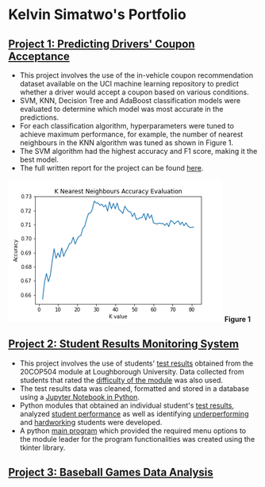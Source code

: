 # Kelvin Simatwo's Portfolio 

## [Project 1: Predicting Drivers' Coupon Acceptance](https://github.com/kelvinsima2/coupon_predictor/blob/main/Coursework1.ipynb)

- This project involves the use of the in-vehicle coupon recommendation dataset available on the UCI machine learning repository to predict whether a driver would accept a coupon based on various conditions.
- SVM, KNN, Decision Tree and AdaBoost classification models were evaluated to determine which model was most accurate in the predictions.
- For each classification algorithm, hyperparameters were tuned to achieve maximum performance, for example, the number of nearest neighbours in the KNN algorithm was tuned as shown in Figure 1.
- The SVM algorithm had the highest accuracy and F1 score, making it the best model.
- The full written report for the project can be found [here](https://github.com/kelvinsima2/coupon_predictor/blob/main/report_F134712.pdf).

![Figure 1](https://github.com/kelvinsima2/coupon_predictor/blob/main/KNN_Accuracy.png?raw=true)
<b>Figure 1</b>

## [Project 2: Student Results Monitoring System](https://github.com/kelvinsima2/Student-Results)
- This project involves the use of students' [test results](https://github.com/kelvinsima2/Student-Results/blob/main/TestResultCSV%20files.zip) obtained from the 20COP504 module at Loughborough University. Data collected from students that rated the [difficulty of the module](https://github.com/kelvinsima2/Student-Results/blob/main/StudentRate.csv) was also used.
- The test results data was cleaned, formatted and stored in a database using a [Jupyter Notebook in Python](https://github.com/kelvinsima2/Student-Results/blob/main/CW1.ipynb).
- Python modules that obtained an individual student's [test results](https://github.com/kelvinsima2/Student-Results/blob/main/testResults.py), analyzed [student performance](https://github.com/kelvinsima2/Student-Results/blob/main/studentPerformance.py) as well as identifying [underperforming](https://github.com/kelvinsima2/Student-Results/blob/main/underperformingStudent.py) and [hardworking](https://github.com/kelvinsima2/Student-Results/blob/main/hardworkingStudents.py) students were developed.
- A python [main program](https://github.com/kelvinsima2/Student-Results/blob/main/menu.py) which provided the required menu options to the module leader for the program functionalities was created using the tkinter library. 

[Project 3: Baseball Games Data Analysis](https://github.com/kelvinsima2/Baseball_teams_analysis_R_project/blob/main/baseball%20project.Rmd)
- 
